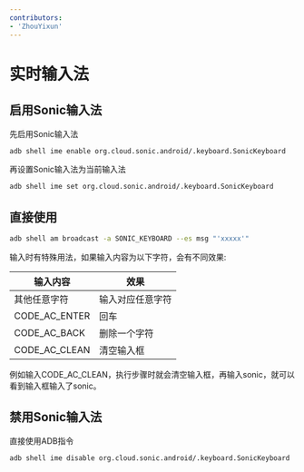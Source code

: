 ```yaml
---
contributors:
- 'ZhouYixun'
---
```


# 实时输入法

## 启用Sonic输入法

先启用Sonic输入法
```bash
adb shell ime enable org.cloud.sonic.android/.keyboard.SonicKeyboard
```
再设置Sonic输入法为当前输入法
```bash
adb shell ime set org.cloud.sonic.android/.keyboard.SonicKeyboard
```

## 直接使用

```bash
adb shell am broadcast -a SONIC_KEYBOARD --es msg "'xxxxx'"
```

输入时有特殊用法，如果输入内容为以下字符，会有不同效果:

| 输入内容          | 效果       |
|---------------|----------|
| 其他任意字符        | 输入对应任意字符 |
| CODE_AC_ENTER | 回车       |
| CODE_AC_BACK  | 删除一个字符   |
| CODE_AC_CLEAN | 清空输入框    |

例如输入CODE_AC_CLEAN，执行步骤时就会清空输入框，再输入sonic，就可以看到输入框输入了sonic。

## 禁用Sonic输入法

直接使用ADB指令
```bash
adb shell ime disable org.cloud.sonic.android/.keyboard.SonicKeyboard
```
